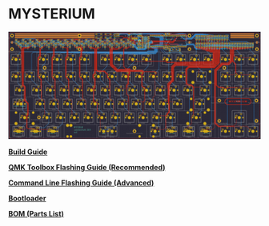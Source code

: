 # MYSTERIUM

![mysterium](./images/mysterium-kicad.png)

**[Build Guide](https://static1.squarespace.com/static/5c533d33348cd92b886e544d/t/5e5fc8299979957341bf18a8/1583335468613/MYSTERIUM+BUILD+GUIDE.pdf)**

**[QMK Toolbox Flashing Guide (Recommended)](https://static1.squarespace.com/static/5c533d33348cd92b886e544d/t/5e4771362bab65763e8d1e4c/1581740343418/MYSTERIUM+FLASHING+GUIDE.pdf)**

**[Command Line Flashing Guide (Advanced)](https://static1.squarespace.com/static/5c533d33348cd92b886e544d/t/5e33a3895318fc520982d4a1/1580442505724/MYSTERIUM+FLASHING+GUIDE+-+COMMAND+LINE.pdf)**

**[Bootloader](./bootloader)**

**[BOM (Parts List)](https://octopart.com/bom-tool/wr8C8imk)**